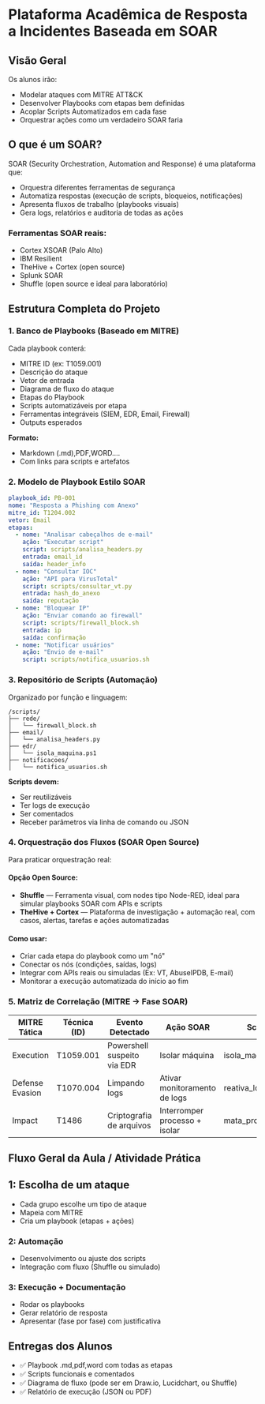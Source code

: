 # Plataforma Acadêmica de Resposta a Incidentes Baseada em SOAR

## Visão Geral

Os alunos irão:

- Modelar ataques com MITRE ATT&CK
- Desenvolver Playbooks com etapas bem definidas
- Acoplar Scripts Automatizados em cada fase
- Orquestrar ações como um verdadeiro SOAR faria

## O que é um SOAR?

SOAR (Security Orchestration, Automation and Response) é uma plataforma que:

- Orquestra diferentes ferramentas de segurança
- Automatiza respostas (execução de scripts, bloqueios, notificações)
- Apresenta fluxos de trabalho (playbooks visuais)
- Gera logs, relatórios e auditoria de todas as ações

### Ferramentas SOAR reais:

- Cortex XSOAR (Palo Alto)
- IBM Resilient
- TheHive + Cortex (open source)
- Splunk SOAR
- Shuffle (open source e ideal para laboratório)

## Estrutura Completa do Projeto

### 1. Banco de Playbooks (Baseado em MITRE)

Cada playbook conterá:

- MITRE ID (ex: T1059.001)
- Descrição do ataque
- Vetor de entrada
- Diagrama de fluxo do ataque
- Etapas do Playbook
- Scripts automatizáveis por etapa
- Ferramentas integráveis (SIEM, EDR, Email, Firewall)
- Outputs esperados

**Formato:**
- Markdown (.md),PDF,WORD.... 
- Com links para scripts e artefatos

### 2. Modelo de Playbook Estilo SOAR

```yaml
playbook_id: PB-001
nome: "Resposta a Phishing com Anexo"
mitre_id: T1204.002
vetor: Email
etapas:
  - nome: "Analisar cabeçalhos de e-mail"
    ação: "Executar script"
    script: scripts/analisa_headers.py
    entrada: email_id
    saída: header_info
  - nome: "Consultar IOC"
    ação: "API para VirusTotal"
    script: scripts/consultar_vt.py
    entrada: hash_do_anexo
    saída: reputação
  - nome: "Bloquear IP"
    ação: "Enviar comando ao firewall"
    script: scripts/firewall_block.sh
    entrada: ip
    saída: confirmação
  - nome: "Notificar usuários"
    ação: "Envio de e-mail"
    script: scripts/notifica_usuarios.sh
```

### 3. Repositório de Scripts (Automação)

Organizado por função e linguagem:

```
/scripts/
├── rede/
│   └── firewall_block.sh
├── email/
│   └── analisa_headers.py
├── edr/
│   └── isola_maquina.ps1
├── notificacoes/
│   └── notifica_usuarios.sh
```

**Scripts devem:**
- Ser reutilizáveis
- Ter logs de execução
- Ser comentados
- Receber parâmetros via linha de comando ou JSON

### 4. Orquestração dos Fluxos (SOAR Open Source)

Para praticar orquestração real:

#### Opção Open Source:
- **Shuffle** — Ferramenta visual, com nodes tipo Node-RED, ideal para simular playbooks SOAR com APIs e scripts
- **TheHive + Cortex** — Plataforma de investigação + automação real, com casos, alertas, tarefas e ações automatizadas

#### Como usar:
- Criar cada etapa do playbook como um "nó"
- Conectar os nós (condições, saídas, logs)
- Integrar com APIs reais ou simuladas (Ex: VT, AbuseIPDB, E-mail)
- Monitorar a execução automatizada do início ao fim

### 5. Matriz de Correlação (MITRE → Fase SOAR)

| MITRE Tática | Técnica (ID) | Evento Detectado | Ação SOAR | Script | Ferramenta |
|--------------|--------------|------------------|-----------|---------|------------|
| Execution | T1059.001 | Powershell suspeito via EDR | Isolar máquina | isola_maquina.ps1 | EDR API (CrowdStrike) |
| Defense Evasion | T1070.004 | Limpando logs | Ativar monitoramento de logs | reativa_logs.ps1 | Sysmon |
| Impact | T1486 | Criptografia de arquivos | Interromper processo + isolar | mata_processo.py | SIEM + EDR |

## Fluxo Geral da Aula / Atividade Prática

## 1: Escolha de um ataque
- Cada grupo escolhe um tipo de ataque
- Mapeia com MITRE
- Cria um playbook (etapas + ações)

### 2: Automação
- Desenvolvimento ou ajuste dos scripts
- Integração com fluxo (Shuffle ou simulado)

### 3: Execução + Documentação
- Rodar os playbooks
- Gerar relatório de resposta
- Apresentar (fase por fase) com justificativa

## Entregas dos Alunos

- ✅ Playbook .md,pdf,word com todas as etapas
- ✅ Scripts funcionais e comentados
- ✅ Diagrama de fluxo (pode ser em Draw.io, Lucidchart, ou Shuffle)
- ✅ Relatório de execução (JSON ou PDF)

